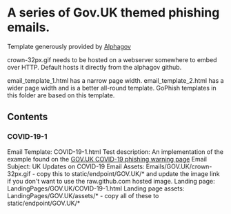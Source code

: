 # A series of Gov.UK themed phishing emails. 

Template generously provided by [Alphagov](https://github.com/alphagov/email-template)

crown-32px.gif needs to be hosted on a webserver somewhere to embed over HTTP. Default hosts it directly from the alphagov github.

email_template_1.html has a narrow page width.
email_template_2.html has a wider page width and is a better all-round template. GoPhish templates in this folder are based on this template.

## Contents

### COVID-19-1

Email Template: COVID-19-1.html
Test description: An implementation of the example found on the [GOV.UK COVID-19 phishing warning page](https://www.gov.uk/government/publications/phishing-and-bogus-emails-hm-revenue-and-customs-examples/phishing-emails-and-bogus-contact-hm-revenue-and-customs-examples)
Email Subject: UK Updates on COVID-19
Email Assets: Emails/GOV.UK/crown-32px.gif - copy this to static/endpoint/GOV.UK/* and update the image link if you don't want to use the raw.github.com hosted image.
Landing page: LandingPages/GOV.UK/COVID-19-1.html
Landing page assets: LandingPages/GOV.UK/assets/* - copy all of these to static/endpoint/GOV.UK/*

